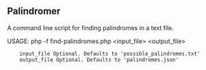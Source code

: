 ## Palindromer

A command line script for finding palindromes in a text file.

USAGE:	php -f find-palindromes.php <input_file> <output_file>

		input_file Optional. Defaults to 'possible_palindromes.txt'
		output_file Optional. Defaults to 'palindromes.json'